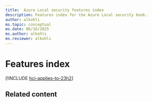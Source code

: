 ```yaml
---
title:  Azure Local security features index
description: Features index for the Azure Local security book.
author: alkohli
ms.topic: conceptual
ms.date: 06/16/2025
ms.author: alkohli
ms.reviewer: alkohli
---
```


# Features index

[!INCLUDE [hci-applies-to-23h2](../includes/hci-applies-to-23h2.md)]


## Related content